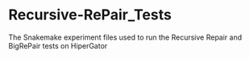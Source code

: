# Recursive-RePair_Tests
The Snakemake experiment files used to run the Recursive Repair and BigRePair tests on HiperGator
